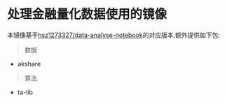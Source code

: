 # 处理金融量化数据使用的镜像

本镜像基于[hsz1273327/data-analyse-notebook](https://hub.docker.com/r/hsz1273327/data-analyse-notebook)的对应版本,额外提供如下包:

> 数据

+ akshare

> 算法

+ ta-lib